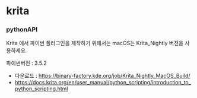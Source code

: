 # krita

### pythonAPI
Krita 에서 파이썬 플러그인을 제작하기 위해서는 macOS는 Krita_Nightly 버전을 사용하세요.

파이썬버전 : 3.5.2

- 다운로드 : https://binary-factory.kde.org/job/Krita_Nightly_MacOS_Build/
- https://docs.krita.org/en/user_manual/python_scripting/introduction_to_python_scripting.html
